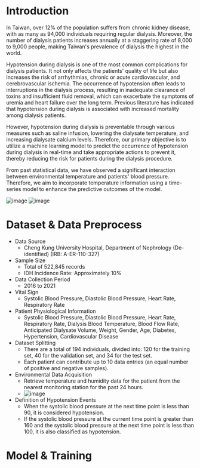# Introduction

In Taiwan, over 12% of the population suffers from chronic kidney disease, with as many as 94,000 individuals requiring regular dialysis. Moreover, the number of dialysis patients increases annually at a staggering rate of 8,000 to 9,000 people, making Taiwan's prevalence of dialysis the highest in the world.

Hypotension during dialysis is one of the most common complications for dialysis patients. It not only affects the patients' quality of life but also increases the risk of arrhythmias, chronic or acute cardiovascular, and cerebrovascular ischemia. The occurrence of hypotension often leads to interruptions in the dialysis process, resulting in inadequate clearance of toxins and insufficient fluid removal, which can exacerbate the symptoms of uremia and heart failure over the long term. Previous literature has indicated that hypotension during dialysis is associated with increased mortality among dialysis patients.

However, hypotension during dialysis is preventable through various measures such as saline infusion, lowering the dialysate temperature, and increasing dialysate calcium levels. Therefore, our primary objective is to utilize a machine learning model to predict the occurrence of hypotension during dialysis in real-time and take appropriate actions to prevent it, thereby reducing the risk for patients during the dialysis procedure.

From past statistical data, we have observed a significant interaction between environmental temperature and patients' blood pressure. Therefore, we aim to incorporate temperature information using a time-series model to enhance the predictive outcomes of the model.

![image](https://github.com/SamuelWu2001/Time-Aware_Attention_Networks/assets/71746159/1c458ac3-b9c5-4d12-b1e5-dcbfd7375df9)
![image](https://github.com/SamuelWu2001/Time-Aware_Attention_Networks/assets/71746159/716e2a91-2ad1-4aa6-b0e5-4d1734a2abd8)

# Dataset & Data Preprocess
- Data Source
  - Cheng Kung University Hospital, Department of Nephrology (De-identified) (IRB: A-ER-110-327)
- Sample Size
  - Total of 522,845 records
  - IDH Incidence Rate: Approximately 10%
- Data Collection Period
  - 2016 to 2021
- Vital Sign
  - Systolic Blood Pressure, Diastolic Blood Pressure, Heart Rate, Respiratory Rate
- Patient Physiological Information
  - Systolic Blood Pressure, Diastolic Blood Pressure, Heart Rate, Respiratory Rate, Dialysis Blood Temperature, Blood Flow Rate, Anticipated Dialysate Volume, Weight, Gender, Age, Diabetes, Hypertension, Cardiovascular Disease
- Dataset Splitting
  - There are a total of 194 individuals, divided into: 120 for the training set, 40 for the validation set, and 34 for the test set.
  - Each patient can contribute up to 10 data entries (an equal number of positive and negative samples).
- Environmental Data Acquisition
  - Retrieve temperature and humidity data for the patient from the nearest monitoring station for the past 24 hours.
  - ![image](https://github.com/SamuelWu2001/Time-Aware_Attention_Networks/assets/71746159/4afbe91c-dd7f-4ea0-929d-89e3beebd933)
- Definition of Hypotension Events
  - When the systolic blood pressure at the next time point is less than 90, it is considered hypotension.
  - If the systolic blood pressure at the current time point is greater than 160 and the systolic blood pressure at the next time point is less than 100, it is also classified as hypotension.

# Model & Training



